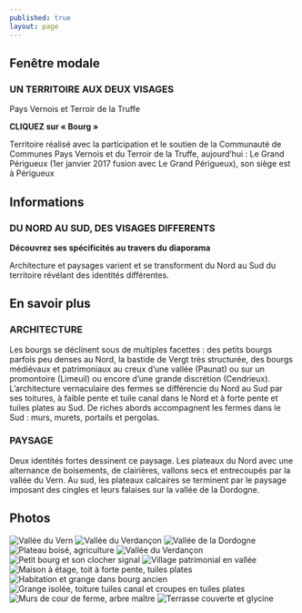 ```yaml
---
published: true
layout: page
---
```



## Fenêtre modale

### UN TERRITOIRE AUX DEUX VISAGES

Pays Vernois et Terroir de la Truffe

**CLIQUEZ sur « Bourg »**

Territoire réalisé avec la participation et le soutien de la Communauté de Communes Pays Vernois et du Terroir de la Truffe, aujourd’hui : Le Grand Périgueux (1er janvier 2017 fusion avec Le Grand Périgueux), son siège est à Périgueux

## Informations

### DU NORD AU SUD, DES VISAGES DIFFERENTS
**Découvrez ses spécificités au travers du diaporama**

Architecture et paysages varient et se transforment du Nord au Sud du territoire révélant des identités différentes.

## En savoir plus

### ARCHITECTURE
Les bourgs se déclinent sous de multiples facettes : des petits bourgs parfois peu denses au Nord, la bastide de Vergt très structurée, des bourgs médiévaux et patrimoniaux au creux d’une vallée (Paunat) ou sur un promontoire (Limeuil) ou encore d’une grande discrétion (Cendrieux). 
L’architecture vernaculaire des fermes se différencie du Nord au Sud par ses toitures, à faible pente et tuile canal dans le Nord et à forte pente et tuiles plates au Sud. De riches abords accompagnent les fermes dans le Sud : murs, murets, portails et pergolas.

### PAYSAGE
Deux identités fortes dessinent ce paysage. 
Les plateaux du Nord avec une alternance de boisements, de clairières, vallons secs et entrecoupés par la vallée du Vern.
Au sud, les plateaux calcaires se terminent par le paysage imposant des cingles et leurs falaises sur la vallée de la Dordogne.

## Photos

![Vallée du Vern](/data/images/24/portrait/20_PORTRAIT_01.jpg)
![Vallée du Verdançon](/data/images/24/portrait/20_PORTRAIT_02.jpg)
![Vallée de la Dordogne](/data/images/24/portrait/20_PORTRAIT_03.jpg)
![Plateau boisé, agriculture](/data/images/24/portrait/20_PORTRAIT_04.jpg)
![Vallée du Verdançon](/data/images/24/portrait/20_PORTRAIT_05.jpg)
![Petit bourg et son clocher signal](/data/images/24/portrait/20_PORTRAIT_06.jpg)
![Village patrimonial en vallée](/data/images/24/portrait/20_PORTRAIT_07.jpg)
![Maison à étage, toit à forte pente, tuiles plates](/data/images/24/portrait/20_PORTRAIT_08.jpg)
![Habitation et grange dans bourg ancien](/data/images/24/portrait/20_PORTRAIT_09.jpg)
![Grange isolée, toiture tuiles canal et croupes en tuiles plates](/data/images/24/portrait/20_PORTRAIT_10.jpg)
![Murs de cour de ferme, arbre maître](/data/images/24/portrait/20_PORTRAIT_11.jpg)
![Terrasse couverte et glycine](/data/images/24/portrait/20_PORTRAIT_12.jpg)

